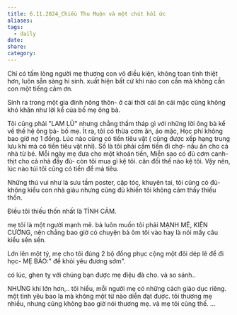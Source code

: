 ```yaml
---
title: 6.11.2024_Chiều Thu Muộn và một chút hồi ức
aliases: 
tags:
  - daily
date: 
share: 
category:
---
```


Chỉ có tấm lòng người mẹ thương con vô điều kiện, không toan tính thiệt hơn, luôn sẵn sàng hi sinh. xuất hiện bất cứ khi nào con cần mà không cần con một tiếng cảm ơn.

Sinh ra trong một gia đinh nông thôn- ở cái thời cái ăn cái mặc cũng không khó khăn như lời kể của bố mẹ ông bà.

Tôi cũng phải "LAM LŨ" nhưng chẳng thấm tháp gì với những lời ông bà kể về thế hệ ông bà- bố mẹ. Ít ra, tôi có thừa cơm ăn, áo mặc, Học phí không bao giờ nợ 1 đồng. Lúc nào cũng có tiền tiêu vặt ( cũng được xếp hạng trung lưu khi mà có tiền tiêu vặt nhỉ). Số là tôi phải cầm tiền đi chợ- nấu ăn cho cả nhà từ bé. Mỗi ngày mẹ đưa cho một khoản tiền, Miễn sao có đủ cơm canh- thịt cho cả nhà đầy đủ- còn tôi mua gì kệ tôi. cân đối thế nào kệ tôi. Vậy nên, lúc nào túi tôi cũng có tiền để mà tiêu.

Những thú vui như là sưu tầm poster, cặp tóc, khuyên tai, tôi cũng có đủ- không kiểu con nhà giàu nhưng cũng đủ khiến tôi không cảm thấy thiếu thốn.

Điều tôi thiếu thốn nhất là TÌNH CẢM. 

mẹ tôi là một người mạnh mẽ. bà luôn muốn tôi phải MẠNH MẼ, KIÊN CƯỜNG, nên chẳng bao giờ có chuyện bà ôm tôi vào  hay là nói mấy câu kiểu sến sến.

Lớn lên một tý, mẹ cho tôi đúng 2 bộ đồng phục cộng một đôi dép lê để đi học- MẸ BẢO:" để khỏi yêu đương sớm".

có lúc, ghen tỵ với chúng bạn được mẹ điệu đà cho. và so sánh..

NHƯNG khi lớn hơn,.. tôi hiểu, mỗi người mẹ có những cách giáo dục riêng. một tình yêu bao la mà không một từ nào diễn đạt được.
tôi thương mẹ nhiều, nhưng cũng không bao giờ nói thương mẹ. và mẹ tôi cũng thế.
...
